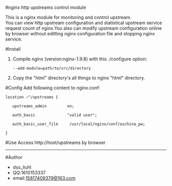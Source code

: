 #nginx http upstreams control module  

This is a nginx module for monitoring and control upstream.  
You can view http upstream configuration and statistical upstream service request count of nginx.You also can modify upstream configuration online by browser without editting nginx configuration file and stopping nginx service. 
  
 

#Install
1. Compile nginx (version:nginx-1.9.8) with this ./configure option:     

       --add-module=path/to/src/directory     

2. Copy the "html" directory's all things to nginx "html" directory.

#Config 
   Add following content to nginx.conf:

    location ~^/upstreams {    

       upstreams_admin         on;    

       auth_basic              "valid user";    

       auth_basic_user_file     /usr/local/nginx/conf/oschina_pw;    

    }

#Use
   Access http://host/upstreams by browser

--- 
#Author
* dss_liuhl 
* QQ:1610153337 
* email:15817409379@163.com


